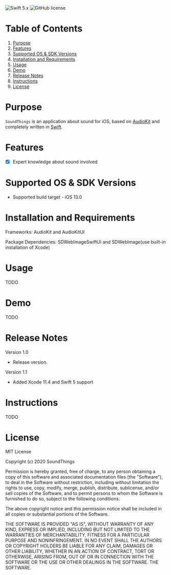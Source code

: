 ![Swift 5.x](https://img.shields.io/badge/Swift-4.0.x-orange.svg) ![GitHub license](https://cocoapod-badges.herokuapp.com/l/PandoraPlayer/badge.(png|svg))
# Table of Contents
1. [Purpose](#purpose)
2. [Features](#features)
3. [Supported OS & SDK Versions](#supported-os--sdk-versions)
4. [Installation and Requirements](#installation-and-requirements)
5. [Usage](#usage)
6. [Demo](#demo)
7. [Release Notes](#release-notes)
8. [Instructions](#instructions)
9. [License](#license)

# Purpose

`SoundThings` is an application about sound for iOS, based on [AudioKit](https://github.com/AudioKit/AudioKit) and completely written in [Swift](https://developer.apple.com/swift/).

# Features
- [x] Expert knowledge about sound involved

# Supported OS & SDK Versions

* Supported build target - iOS 13.0

# Installation and Requirements

Frameworks: AudioKit and AudioKitUI

Package Dependencies: SDWebImageSwiftUI and SDWebImage(use built-in installation of Xcode)

# Usage
TODO


# Demo
TODO

# Release Notes

Version 1.0

- Release version.

Version 1.1

- Added Xcode 11.4 and Swift 5 support

# Instructions

TODO

# License

MIT License

Copyright (c) 2020 SoundThings

Permission is hereby granted, free of charge, to any person obtaining a copy
of this software and associated documentation files (the "Software"), to deal
in the Software without restriction, including without limitation the rights
to use, copy, modify, merge, publish, distribute, sublicense, and/or sell
copies of the Software, and to permit persons to whom the Software is
furnished to do so, subject to the following conditions:

The above copyright notice and this permission notice shall be included in all
copies or substantial portions of the Software.

THE SOFTWARE IS PROVIDED "AS IS", WITHOUT WARRANTY OF ANY KIND, EXPRESS OR
IMPLIED, INCLUDING BUT NOT LIMITED TO THE WARRANTIES OF MERCHANTABILITY,
FITNESS FOR A PARTICULAR PURPOSE AND NONINFRINGEMENT. IN NO EVENT SHALL THE
AUTHORS OR COPYRIGHT HOLDERS BE LIABLE FOR ANY CLAIM, DAMAGES OR OTHER
LIABILITY, WHETHER IN AN ACTION OF CONTRACT, TORT OR OTHERWISE, ARISING FROM,
OUT OF OR IN CONNECTION WITH THE SOFTWARE OR THE USE OR OTHER DEALINGS IN THE
SOFTWARE.
THE SOFTWARE.
